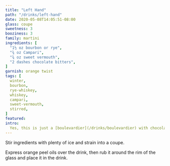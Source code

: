 ```yaml
---
title: "Left Hand"
path: "/drinks/left-hand"
date: 2020-05-08T14:05:51-08:00
glass: coupe
sweetness: 3
booziness: 3
family: martini
ingredients: [
  "1½ oz bourbon or rye",
  "¾ oz Campari",
  "¾ oz sweet vermouth",
  "2 dashes chocolate bitters",
]
garnish: orange twist
tags: [
  winter,
  bourbon,
  rye-whiskey,
  whiskey,
  campari,
  sweet-vermouth,
  stirred,
]
featured: 
intro:
  Yes, this is just a [boulevardier](/drinks/boulevardier) with chocolate bitters added, but that’s enough to transform it into an entirely different drink.
---
```

Stir ingredients with plenty of ice and strain into a coupe.

Express orange peel oils over the drink, then rub it around the rim of the glass and place it in the drink.
